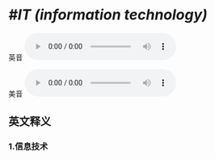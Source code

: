 # ***\#IT (information technology)*** 
英音
<audio src="./media/IT (information technology)1_AAC.aac" controls="controls"></audio>

美音
<audio src="./media/IT (information technology)2_AAC.aac" controls="controls"></audio>



  

英文释义
---
### 1.**信息技术**  


